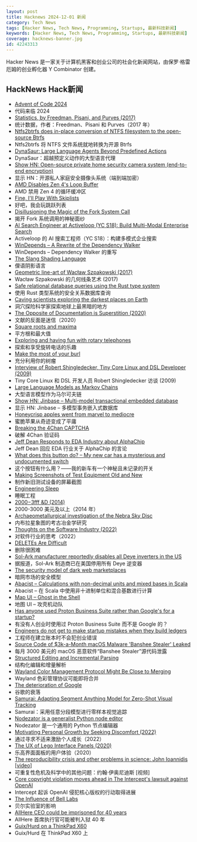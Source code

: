 ```yaml
---
layout: post
title: Hacknews 2024-12-01 新闻
category: Tech News
tags: [Hacker News, Tech News, Programming, Startups, 最新科技新闻]
keywords: [Hacker News, Tech News, Programming, Startups, 最新科技新闻]
coverage: hacknews-banner.jpg
id: 42243313
---
```


Hacker News 是一家关于计算机黑客和创业公司的社会化新闻网站，由保罗·格雷厄姆的创业孵化器 Y Combinator 创建。

## HackNews Hack新闻

- [Advent of Code 2024](https://adventofcode.com/2024/about)
- 代码来临 2024
- [Statistics, by Freedman, Pisani, and Purves (2017)](http://cadlag.org/posts/a-review-of-freedman-pisani-purves-statistics.html)
- 统计数据，作者：Freedman、Pisani 和 Purves（2017 年）
- [Ntfs2btrfs does in-place conversion of NTFS filesystem to the open-source Btrfs](https://github.com/maharmstone/ntfs2btrfs)
- Ntfs2btrfs 将 NTFS 文件系统就地转换为开源 Btrfs
- [DynaSaur: Large Language Agents Beyond Predefined Actions](https://arxiv.org/abs/2411.01747)
- DynaSaur：超越预定义动作的大型语言代理
- [Show HN: Open-source private home security camera system (end-to-end encryption)](https://github.com/privastead/privastead)
- 显示 HN：开源私人家庭安全摄像头系统（端到端加密）
- [AMD Disables Zen 4's Loop Buffer](https://chipsandcheese.com/p/amd-disables-zen-4s-loop-buffer)
- AMD 禁用 Zen 4 的循环缓冲区
- [Fine, I'll Play With Skiplists](https://buttondown.com/jaffray/archive/fine-ill-play-with-skiplists/)
- 好吧，我会玩跳跃列表
- [Disillusioning the Magic of the Fork System Call](https://blog.codingconfessions.com/p/the-magic-of-fork)
- 揭开 Fork 系统调用的神秘面纱
- [AI Search Engineer at Activeloop (YC S18): Build Multi-Modal Enterprise Search](https://www.workatastartup.com/jobs/68254)
- Activeloop 的 AI 搜索工程师（YC S18）：构建多模式企业搜索
- [WinDepends – A Rewrite of the Dependency Walker](https://github.com/hfiref0x/WinDepends)
- WinDepends – Dependency Walker 的重写
- [The Slang Shading Language](https://shader-slang.com)
- 俚语阴影语言
- [Geometric line-art of Wacław Szpakowski (2017)](https://www.theparisreview.org/blog/2017/02/15/rhythmical-lines/)
- Wacław Szpakowski 的几何线条艺术 (2017)
- [Safe relational database queries using the Rust type system](https://blog.lucasholten.com/rust-query-announcement/)
- 使用 Rust 类型系统的安全关系数据库查询
- [Caving scientists exploring the darkest places on Earth](https://www.bbc.com/future/article/20241029-the-caving-scientists-exploring-the-darkest-places-on-earth)
- 洞穴探险科学家探索地球上最黑暗的地方
- [The Opposite of Documentation is Superstition (2020)](https://buttondown.com/hillelwayne/archive/the-opposite-of-documentation-is-superstition/)
- 文献的反面是迷信（2020）
- [Square roots and maxima](https://leancrew.com/all-this/2024/11/square-roots-and-maxima/)
- 平方根和最大值
- [Exploring and having fun with rotary telephones](https://danieljones.au/posts/direct/130.html)
- 探索和享受旋转电话的乐趣
- [Make the most of your burl](https://www.cindydrozda.com/html/Video_Pages/VideoMostOfBurl.html)
- 充分利用你的树瘤
- [Interview of Robert Shingledecker, Tiny Core Linux and DSL Developer (2009)](https://distrowatch.com/weekly.php?issue=20090323#feature)
- Tiny Core Linux 和 DSL 开发人员 Robert Shingledecker 访谈 (2009)
- [Large Language Models as Markov Chains](https://arxiv.org/abs/2410.02724)
- 大型语言模型作为马尔可夫链
- [Show HN: Jinbase – Multi-model transactional embedded database](https://github.com/pyrustic/jinbase)
- 显示 HN: Jinbase – 多模型事务嵌入式数据库
- [Honeycrisp apples went from marvel to mediocre](https://www.seriouseats.com/how-honeycrisp-apples-went-from-marvel-to-mediocre-8753117)
- 蜜脆苹果从奇迹变成了平庸
- [Breaking the 4Chan CAPTCHA](https://www.nullpt.rs/breaking-the-4chan-captcha)
- 破解 4Chan 验证码
- [Jeff Dean Responds to EDA Industry about AlphaChip](https://twitter.com/JeffDean/status/1858540085794451906)
- Jeff Dean 回应 EDA 行业关于 AlphaChip 的言论
- [What does this button do? – My new car has a mysterious and undocumented switch](https://blog.koenvh.nl/what-does-this-button-do-cm42u2oi7000a09l42f54g2pr)
- 这个按钮有什么用？——我的新车有一个神秘且未记录的开关
- [Making Screenshots of Test Equipment Old and New](https://tomverbeure.github.io/2024/11/29/Making-Screenshots-of-Test-Equipment.html)
- 制作新旧测试设备的屏幕截图
- [Engineering Sleep](https://minjunes.ai/posts/sleep/index.html)
- 睡眠工程
- [$2000-$3fff &D (2014)](https://csdb.dk/release/?id=135463)
- 2000-3000 美元及以上（2014 年）
- [Archaeometallurgical investigation of the Nebra Sky Disc](https://www.nature.com/articles/s41598-024-80545-5)
- 内布拉星象图的考古冶金学研究
- [Thoughts on the Software Industry (2022)](https://linus.coffee/note/software-industry/)
- 对软件行业的思考（2022）
- [DELETEs Are Difficult](https://notso.boringsql.com/posts/deletes-are-difficult/)
- 删除很困难
- [Sol-Ark manufacturer reportedly disables all Deye inverters in the US](https://solarboi.com/2024/11/17/sol-ark-oem-disables-all-deye-inverters-in-the-us/)
- 据报道，Sol-Ark 制造商已在美国停用所有 Deye 逆变器
- [The security model of dark web marketplaces](https://boehs.org/node/dark-web-security)
- 暗网市场的安全模型
- [Abacist – Calculations with non-decimal units and mixed bases in Scala](https://soundness.dev/)
- Abacist – 在 Scala 中使用非十进制单位和混合基数进行计算
- [Map UI – Ghost in the Shell](https://ilikeinterfaces.com/2015/03/09/map-ui-ghost-in-the-shell/)
- 地图 UI – 攻壳机动队
- [Has anyone used Proton Business Suite rather than Google's for a startup?]()
- 有没有人创业时使用过 Proton Business Suite 而不是 Google 的？
- [Engineers do not get to make startup mistakes when they build ledgers](https://news.alvaroduran.com/p/engineers-do-not-get-to-make-startup)
- 工程师在建立账本时不会犯创业错误
- [Source Code of $3k-a-Month macOS Malware 'Banshee Stealer' Leaked](https://www.securityweek.com/source-code-of-3000-a-month-macos-malware-banshee-stealer-leaked/)
- 每月 3000 美元的 macOS 恶意软件“Banshee Stealer”源代码泄露
- [Structured Editing and Incremental Parsing](https://tratt.net/laurie/blog/2024/structured_editing_and_incremental_parsing.html)
- 结构化编辑和增量解析
- [Wayland Color Management Protocol Might Be Close to Merging](https://www.phoronix.com/news/Wayland-Color-Management-Nears)
- Wayland 色彩管理协议可能即将合并
- [The deterioration of Google](https://www.baldurbjarnason.com/2024/the-deterioration-of-google/)
- 谷歌的衰落
- [Samurai: Adapting Segment Anything Model for Zero-Shot Visual Tracking](https://yangchris11.github.io/samurai/)
- Samurai：采用任意分段模型进行零样本视觉追踪
- [Nodezator is a generalist Python node editor](https://github.com/IndiePython/nodezator)
- Nodezator 是一个通用的 Python 节点编辑器
- [Motivating Personal Growth by Seeking Discomfort (2022)](https://journals.sagepub.com/doi/abs/10.1177/09567976211044685?journalCode=pssa)
- 通过寻求不适来激励个人成长（2022）
- [The UX of Lego Interface Panels (2020)](https://interactionmagic.com/UX-LEGO-Interfaces/)
- 乐高界面面板的用户体验（2020）
- [The reproducibility crisis and other problems in science: John Ioannidis [video]](https://www.youtube.com/watch?v=vY9mGJQFdyE)
- 可重复性危机及科学中的其他问题：约翰·伊奥尼迪斯 [视频]
- [Core copyright violation moves ahead in The Intercept's lawsuit against OpenAI](https://www.niemanlab.org/2024/11/copyright-claim-moves-ahead-in-the-intercepts-lawsuit-against-openai/)
- Intercept 起诉 OpenAI 侵犯核心版权的行动取得进展
- [The Influence of Bell Labs](https://www.construction-physics.com/p/the-influence-of-bell-labs)
- 贝尔实验室的影响
- [AllHere CEO could be imprisoned for 40 years](https://finance.yahoo.com/news/check-black-ceos-lavish-wedding-183800645.html)
- AllHere 首席执行官可能被判入狱 40 年
- [Guix/Hurd on a ThinkPad X60](https://guix.gnu.org/en/blog/2024/hurd-on-thinkpad/)
- Guix/Hurd 在 ThinkPad X60 上

